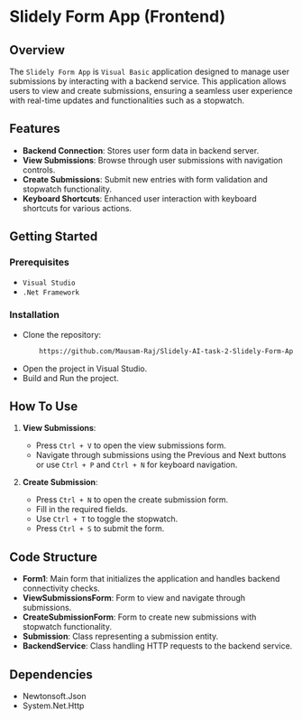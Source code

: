 # Slidely Form App (Frontend)

## Overview
The `Slidely Form App` is `Visual Basic` application designed to manage user submissions by interacting with a backend service. This application allows users to view and create submissions, ensuring a seamless user experience with real-time updates and functionalities such as a stopwatch.

## Features
- **Backend Connection**: Stores user form data in backend server.
- **View Submissions**: Browse through user submissions with navigation controls.
- **Create Submissions**: Submit new entries with form validation and stopwatch functionality.
- **Keyboard Shortcuts**: Enhanced user interaction with keyboard shortcuts for various actions.

## Getting Started

### Prerequisites
- `Visual Studio`
- `.Net Framework`

### Installation
- Clone the repository: 
    ``` sh
        https://github.com/Mausam-Raj/Slidely-AI-task-2-Slidely-Form-App-Frontend.git
    ```
- Open the project in Visual Studio.
- Build and Run the project.

## How To Use
1. **View Submissions**:
    - Press `Ctrl + V` to open the view submissions form.
    - Navigate through submissions using the Previous and Next buttons or use `Ctrl + P` and `Ctrl + N` for keyboard navigation.

2. **Create Submission**:
    - Press `Ctrl + N` to open the create submission form.
    - Fill in the required fields.
    - Use `Ctrl + T` to toggle the stopwatch.
    - Press `Ctrl + S` to submit the form.

## Code Structure
- **Form1**: 
    Main form that initializes the application and handles backend connectivity checks.
- **ViewSubmissionsForm**: 
    Form to view and navigate through submissions.
- **CreateSubmissionForm**: 
    Form to create new submissions with stopwatch functionality.
- **Submission**: 
    Class representing a submission entity.
- **BackendService**: 
    Class handling HTTP requests to the backend service.

## Dependencies
- Newtonsoft.Json
- System.Net.Http
